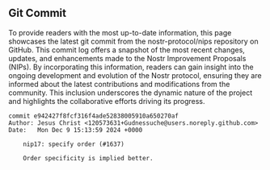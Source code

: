 ## Git Commit
To provide readers with the most up-to-date information, this page showcases the latest git commit from the nostr-protocol/nips repository on GitHub. This commit log offers a snapshot of the most recent changes, updates, and enhancements made to the Nostr Improvement Proposals (NIPs). By incorporating this information, readers can gain insight into the ongoing development and evolution of the Nostr protocol, ensuring they are informed about the latest contributions and modifications from the community. This inclusion underscores the dynamic nature of the project and highlights the collaborative efforts driving its progress.

```shell
commit e942427f8fcf316f4ade52838005910a650270af
Author: Jesus Christ <120573631+Gudnessuche@users.noreply.github.com>
Date:   Mon Dec 9 15:13:59 2024 +0000

    nip17: specify order (#1637)
    
    Order specificity is implied better.
```
